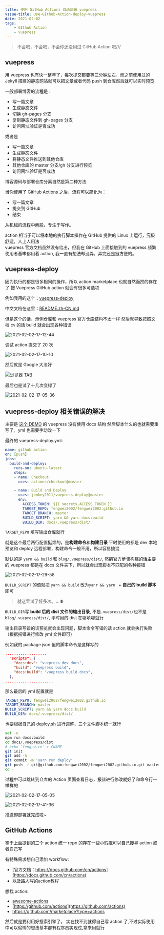```yaml
---
title: 使用 GitHub Actions 自动部署 vuepress
vssue-title: Use-Github-Action-deploy-vuepress
date: 2021-02-02
tags:
    - GIthub Action
    - vuepress
---
```


> 不会吧，不会吧，不会你还没用过 GitHub Action 吧///

<!-- more -->

## vuepress

用 vuepress 也有快一整年了，每次提交都要等三分钟左右，而之前使用过的 Jekyll 搭建的静态网站就可以把文章或者代码 push 到仓库然后就可以实时预览

一般部署博客的流程是：

- 写一篇文章
- 生成静态文件
- 切换 gh-pages 分支
- 复制静态文件到 gh-pages 分支
- 访问网址验证是否成功

或者是

- 写一篇文章
- 生成静态文件
- 将静态文件推送到其他仓库
- 其他仓库的 master 分支/gh 分支进行预览
- 访问网址验证是否成功

博客源码与部署仓库分离自然是第二种方法

当你使用了 GitHub Actions 之后，流程可以简化为：

- 写一篇文章
- 提交到 GitHub
- 结束

从机械的流程中解脱，专注于写作。

action 相当于可以将本地的执行脚本操作在 GitHub 提供的 Linux 上运行，究极舒适，人上人用法  
vuepress 官方文档虽然没有给出，但我在 GitHub 上面接触到的 vuepress 频繁使用者~~基本~~都用着 action, 我一直有想法却没弄，弄完还是挺方便的。

## vuepress-deploy

因为执行的都是很多相同的操作，所以 action marketplace 也就自然而然的存在了
搜 Vuepress GitHub action 就会有很多可选项

例如我用的这个：[vuepress-deploy](https://github.com/jenkey2011/vuepress-deploy)

中文文档在这里：[README.zh-CN.md](https://github.com/jenkey2011/vuepress-deploy/blob/master/README.zh-CN.md)

但是这个的话，示例仓库和 vuepress 官方仓库结构不太一样
然后就导致按照文档 cv 的话 build 就会出现各种错误

![2021-02-02-17-12-44](https://raw.githubusercontent.com/fengwei2002/Pictures_02/master/img/2021-02-02-17-12-44.png)

调试 action 提交了 20 次

![2021-02-02-17-10-10](https://raw.githubusercontent.com/fengwei2002/Pictures_02/master/img/2021-02-02-17-10-10.png)

然后就是 Google 大法好

![浏览器 TAB](https://raw.githubusercontent.com/fengwei2002/Pictures_02/master/img/2021-02-02-16-58-58.png)

最后也是试了十几次变绿了

![2021-02-02-17-05-36](https://raw.githubusercontent.com/fengwei2002/Pictures_02/master/img/2021-02-02-17-05-36.png)

## vuepress-deploy 相关错误的解决

主要是 [这个 DEMO](https://github.com/jenkey2011/vuepress-deploy-demo/blob/master/.github/workflows/deploy-to-other-repo-master.yml) 的 vuepress 没有使用 docs 结构
然后脚本什么的也就需要重写了，yml 也需要手动改一下

最终的 vuepress-deploy.yml: 

``` yml
name: github action
on: [push]
jobs:
  build-and-deploy:
    runs-on: ubuntu-latest
    steps:
    - name: Checkout
      uses: actions/checkout@master

    - name: Build and Deploy
      uses: jenkey2011/vuepress-deploy@master
      env:
        ACCESS_TOKEN: ${{ secrets.ACCESS_TOKEN }}
        TARGET_REPO: fengwei2002/fengwei2002.github.io
        TARGET_BRANCH: master
        BUILD_SCRIPT: yarn && yarn docs:build
        BUILD_DIR: docs/.vuepress/dist/
```
`TARGET_REPO` 填写输出仓库就行

就是这个最后两行配置挺烦的，是**构建命令**和**构建目录**
平时使用的都是 dev 本地预览和 deploy 远程部署，构建命令一般不用，所以容易搞混

默认的是 `yarn && build` 和 `blog/.vuepress/dist/`, 然鹅官方步骤构建的话主要的 vuepress 都是在 docs 文件夹下，所以就会出现脚本不匹配的各种报错

![2021-02-02-17-29-58](https://raw.githubusercontent.com/fengwei2002/Pictures_02/master/img/2021-02-02-17-29-58.png)

 `BUILD_SCRIPT` 的值就把 `yarn && build` 改为`yanr && yarn ` + **自己的 build 脚本**即可
> 就这里试了好多次。...⬆

`BUILD_DIR`写 **build 后的 dist 文件的输出目录**, 不是`.vuepress/dist/`也不是`blog/.vuepress/dist/`, 平时用的 dist 在哪填哪就行

输出目录写错的话预览就会出现问题，脚本命令写错的话 action 就会执行失败（根据报错进行修改 yml 文件即可）

例如我的 package.json 里的脚本命令是这样写的
``` json 
...................
  "scripts": {
    "docs:dev": "vuepress dev docs",
    "build": "vuepress build",
    "docs:build": "vuepress build docs",
  },
......................
```

那么最后的 yml 配置就是

``` yml
TARGET_REPO: fengwei2002/fengwei2002.github.io
TARGET_BRANCH: master
BUILD_SCRIPT: yarn && yarn docs:build
BUILD_DIR: docs/.vuepress/dist/
```

也要根据自己的 deploy.sh 进行调整，三个文件脚本统一就行

``` sh
set -e
npm run docs:build
cd docs/.vuepress/dist
# echo 'feng-w.cn' > CNAME
git init
git add -A
git commit -m 'yarn run deploy'
git push -f git@github.com:fengwei2002/fengwei2002.github.io.git master
cd -
```

过程中可以跳转到仓库的 Action 页面查看日志，报错进行修改就好了和命令行一样样的

![2021-02-02-17-05-05](https://raw.githubusercontent.com/fengwei2002/Pictures_02/master/img/2021-02-02-17-05-05.png)

![2021-02-02-17-41-36](https://raw.githubusercontent.com/fengwei2002/Pictures_02/master/img/2021-02-02-17-41-36.png)

推送即部署就完成啦~

## GitHub Actions

鉴于上面提到的三个 action 统一 repo 的存在一些小瑕疵可以自己搜寻 action 或者自己写

有特殊需求想自己添加 workflow:
- [官方文档：https://docs.github.com/cn/actions](https://docs.github.com/cn/actions)
- 以及路人写的action教程

想找 action:

- [awesome-actions](https://github.com/sdras/awesome-actions)
- [https://github.com/actions](https://github.com/actions)
- https://github.com/marketplace?type=actions

然后就是要利用好搜索引擎了。
实在找不到就得自己写 action 了,不过实际使用中可以偷懒的想法基本都有程序员实现过,拿来用就行
